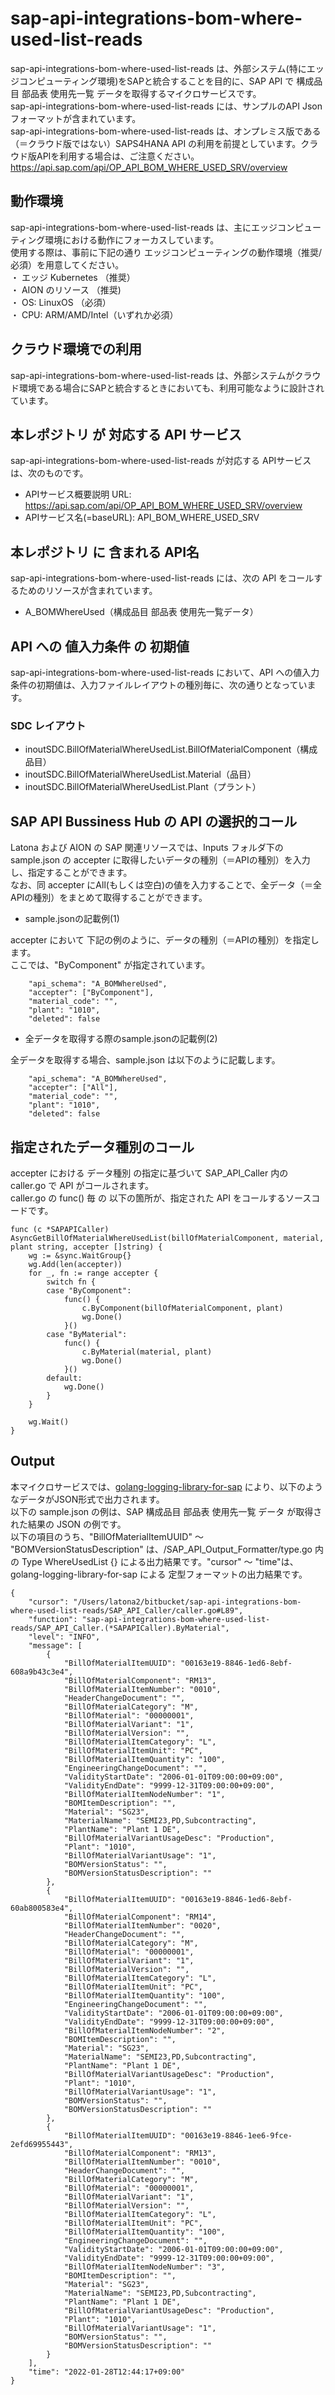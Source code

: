 # sap-api-integrations-bom-where-used-list-reads  
sap-api-integrations-bom-where-used-list-reads は、外部システム(特にエッジコンピューティング環境)をSAPと統合することを目的に、SAP API で 構成品目 部品表 使用先一覧 データを取得するマイクロサービスです。  
sap-api-integrations-bom-where-used-list-reads には、サンプルのAPI Json フォーマットが含まれています。  
sap-api-integrations-bom-where-used-list-reads は、オンプレミス版である（＝クラウド版ではない）SAPS4HANA API の利用を前提としています。クラウド版APIを利用する場合は、ご注意ください。  
https://api.sap.com/api/OP_API_BOM_WHERE_USED_SRV/overview   

## 動作環境
sap-api-integrations-bom-where-used-list-reads は、主にエッジコンピューティング環境における動作にフォーカスしています。   
使用する際は、事前に下記の通り エッジコンピューティングの動作環境（推奨/必須）を用意してください。   
・ エッジ Kubernetes （推奨）    
・ AION のリソース （推奨)    
・ OS: LinuxOS （必須）    
・ CPU: ARM/AMD/Intel（いずれか必須） 

## クラウド環境での利用  
sap-api-integrations-bom-where-used-list-reads は、外部システムがクラウド環境である場合にSAPと統合するときにおいても、利用可能なように設計されています。  

## 本レポジトリ が 対応する API サービス
sap-api-integrations-bom-where-used-list-reads が対応する APIサービス は、次のものです。

* APIサービス概要説明 URL: https://api.sap.com/api/OP_API_BOM_WHERE_USED_SRV/overview   
* APIサービス名(=baseURL): API_BOM_WHERE_USED_SRV

## 本レポジトリ に 含まれる API名
sap-api-integrations-bom-where-used-list-reads には、次の API をコールするためのリソースが含まれています。  

* A_BOMWhereUsed（構成品目 部品表 使用先一覧データ）

## API への 値入力条件 の 初期値
sap-api-integrations-bom-where-used-list-reads において、API への値入力条件の初期値は、入力ファイルレイアウトの種別毎に、次の通りとなっています。  

### SDC レイアウト

* inoutSDC.BillOfMaterialWhereUsedList.BillOfMaterialComponent（構成品目）
* inoutSDC.BillOfMaterialWhereUsedList.Material（品目）
* inoutSDC.BillOfMaterialWhereUsedList.Plant（プラント）

## SAP API Bussiness Hub の API の選択的コール

Latona および AION の SAP 関連リソースでは、Inputs フォルダ下の sample.json の accepter に取得したいデータの種別（＝APIの種別）を入力し、指定することができます。  
なお、同 accepter にAll(もしくは空白)の値を入力することで、全データ（＝全APIの種別）をまとめて取得することができます。  

* sample.jsonの記載例(1)  

accepter において 下記の例のように、データの種別（＝APIの種別）を指定します。  
ここでは、"ByComponent" が指定されています。    
  
```
	"api_schema": "A_BOMWhereUsed",
	"accepter": ["ByComponent"],
	"material_code": "",
	"plant": "1010",
	"deleted": false
```
  
* 全データを取得する際のsample.jsonの記載例(2)  

全データを取得する場合、sample.json は以下のように記載します。  

```
	"api_schema": "A_BOMWhereUsed",
	"accepter": ["All"],
	"material_code": "",
	"plant": "1010",
	"deleted": false
```

## 指定されたデータ種別のコール

accepter における データ種別 の指定に基づいて SAP_API_Caller 内の caller.go で API がコールされます。  
caller.go の func() 毎 の 以下の箇所が、指定された API をコールするソースコードです。  

```
func (c *SAPAPICaller) AsyncGetBillOfMaterialWhereUsedList(billOfMaterialComponent, material, plant string, accepter []string) {
	wg := &sync.WaitGroup{}
	wg.Add(len(accepter))
	for _, fn := range accepter {
		switch fn {
		case "ByComponent":
			func() {
				c.ByComponent(billOfMaterialComponent, plant)
				wg.Done()
			}()
		case "ByMaterial":
			func() {
				c.ByMaterial(material, plant)
				wg.Done()
			}()
		default:
			wg.Done()
		}
	}

	wg.Wait()
}
```

## Output  
本マイクロサービスでは、[golang-logging-library-for-sap](https://github.com/latonaio/golang-logging-library-for-sap) により、以下のようなデータがJSON形式で出力されます。  
以下の sample.json の例は、SAP 構成品目 部品表 使用先一覧 データ が取得された結果の JSON の例です。  
以下の項目のうち、"BillOfMaterialItemUUID" ～ "BOMVersionStatusDescription" は、/SAP_API_Output_Formatter/type.go 内 の Type WhereUsedList {} による出力結果です。"cursor" ～ "time"は、golang-logging-library-for-sap による 定型フォーマットの出力結果です。  

```
{
	"cursor": "/Users/latona2/bitbucket/sap-api-integrations-bom-where-used-list-reads/SAP_API_Caller/caller.go#L89",
	"function": "sap-api-integrations-bom-where-used-list-reads/SAP_API_Caller.(*SAPAPICaller).ByMaterial",
	"level": "INFO",
	"message": [
		{
			"BillOfMaterialItemUUID": "00163e19-8846-1ed6-8ebf-608a9b43c3e4",
			"BillOfMaterialComponent": "RM13",
			"BillOfMaterialItemNumber": "0010",
			"HeaderChangeDocument": "",
			"BillOfMaterialCategory": "M",
			"BillOfMaterial": "00000001",
			"BillOfMaterialVariant": "1",
			"BillOfMaterialVersion": "",
			"BillOfMaterialItemCategory": "L",
			"BillOfMaterialItemUnit": "PC",
			"BillOfMaterialItemQuantity": "100",
			"EngineeringChangeDocument": "",
			"ValidityStartDate": "2006-01-01T09:00:00+09:00",
			"ValidityEndDate": "9999-12-31T09:00:00+09:00",
			"BillOfMaterialItemNodeNumber": "1",
			"BOMItemDescription": "",
			"Material": "SG23",
			"MaterialName": "SEMI23,PD,Subcontracting",
			"PlantName": "Plant 1 DE",
			"BillOfMaterialVariantUsageDesc": "Production",
			"Plant": "1010",
			"BillOfMaterialVariantUsage": "1",
			"BOMVersionStatus": "",
			"BOMVersionStatusDescription": ""
		},
		{
			"BillOfMaterialItemUUID": "00163e19-8846-1ed6-8ebf-60ab800583e4",
			"BillOfMaterialComponent": "RM14",
			"BillOfMaterialItemNumber": "0020",
			"HeaderChangeDocument": "",
			"BillOfMaterialCategory": "M",
			"BillOfMaterial": "00000001",
			"BillOfMaterialVariant": "1",
			"BillOfMaterialVersion": "",
			"BillOfMaterialItemCategory": "L",
			"BillOfMaterialItemUnit": "PC",
			"BillOfMaterialItemQuantity": "100",
			"EngineeringChangeDocument": "",
			"ValidityStartDate": "2006-01-01T09:00:00+09:00",
			"ValidityEndDate": "9999-12-31T09:00:00+09:00",
			"BillOfMaterialItemNodeNumber": "2",
			"BOMItemDescription": "",
			"Material": "SG23",
			"MaterialName": "SEMI23,PD,Subcontracting",
			"PlantName": "Plant 1 DE",
			"BillOfMaterialVariantUsageDesc": "Production",
			"Plant": "1010",
			"BillOfMaterialVariantUsage": "1",
			"BOMVersionStatus": "",
			"BOMVersionStatusDescription": ""
		},
		{
			"BillOfMaterialItemUUID": "00163e19-8846-1ee6-9fce-2efd69955443",
			"BillOfMaterialComponent": "RM13",
			"BillOfMaterialItemNumber": "0010",
			"HeaderChangeDocument": "",
			"BillOfMaterialCategory": "M",
			"BillOfMaterial": "00000001",
			"BillOfMaterialVariant": "1",
			"BillOfMaterialVersion": "",
			"BillOfMaterialItemCategory": "L",
			"BillOfMaterialItemUnit": "PC",
			"BillOfMaterialItemQuantity": "100",
			"EngineeringChangeDocument": "",
			"ValidityStartDate": "2006-01-01T09:00:00+09:00",
			"ValidityEndDate": "9999-12-31T09:00:00+09:00",
			"BillOfMaterialItemNodeNumber": "3",
			"BOMItemDescription": "",
			"Material": "SG23",
			"MaterialName": "SEMI23,PD,Subcontracting",
			"PlantName": "Plant 1 DE",
			"BillOfMaterialVariantUsageDesc": "Production",
			"Plant": "1010",
			"BillOfMaterialVariantUsage": "1",
			"BOMVersionStatus": "",
			"BOMVersionStatusDescription": ""
		}
	],
	"time": "2022-01-28T12:44:17+09:00"
}
```